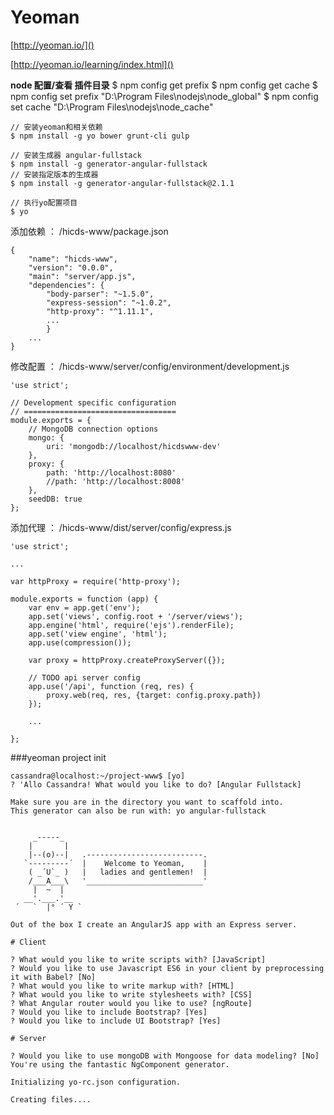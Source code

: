 Yeoman
======
[http://yeoman.io/]()

[http://yeoman.io/learning/index.html]()

**node 配置/查看 插件目录**
	$ npm config get prefix
	$ npm config get cache
	$ npm config set prefix "D:\Program Files\nodejs\node_global"
	$ npm config set cache "D:\Program Files\nodejs\node_cache"

	// 安装yeoman和相关依赖
	$ npm install -g yo bower grunt-cli gulp
	
	// 安装生成器 angular-fullstack
	$ npm install -g generator-angular-fullstack
	// 安装指定版本的生成器
	$ npm install -g generator-angular-fullstack@2.1.1
	
	// 执行yo配置项目
	$ yo
	
	
添加依赖 ： /hicds-www/package.json
	

	{
		"name": "hicds-www",
		"version": "0.0.0",
		"main": "server/app.js",
		"dependencies": {
			"body-parser": "~1.5.0",
			"express-session": "~1.0.2",
			"http-proxy": "^1.11.1",
 			...
			}
		...	
	}	

修改配置 ： /hicds-www/server/config/environment/development.js

	'use strict';

	// Development specific configuration
	// ==================================
	module.exports = {
    	// MongoDB connection options
    	mongo: {
        	uri: 'mongodb://localhost/hicdswww-dev'
    	},
    	proxy: {
        	path: 'http://localhost:8080'
        	//path: 'http://localhost:8008'
    	},
    	seedDB: true
	};	
	
	
添加代理 ： /hicds-www/dist/server/config/express.js	
	
	'use strict';

	...
		
	var httpProxy = require('http-proxy');

	module.exports = function (app) {
    	var env = app.get('env');
    	app.set('views', config.root + '/server/views');
	    app.engine('html', require('ejs').renderFile);
    	app.set('view engine', 'html');
    	app.use(compression());

    	var proxy = httpProxy.createProxyServer({});

    	// TODO api server config
    	app.use('/api', function (req, res) {
        	proxy.web(req, res, {target: config.proxy.path})
    	});
    	
    	...
    	
    };



###yeoman project init

```
cassandra@localhost:~/project-www$ [yo]
? 'Allo Cassandra! What would you like to do? [Angular Fullstack]

Make sure you are in the directory you want to scaffold into.
This generator can also be run with: yo angular-fullstack


     _-----_
    |       |
    |--(o)--|   .--------------------------.
   `---------´  |    Welcome to Yeoman,    |
    ( _´U`_ )   |   ladies and gentlemen!  |
    /___A___\   '__________________________'
     |  ~  |
   __'.___.'__
 ´   `  |° ´ Y `

Out of the box I create an AngularJS app with an Express server.

# Client

? What would you like to write scripts with? [JavaScript]
? Would you like to use Javascript ES6 in your client by preprocessing it with Babel? [No]
? What would you like to write markup with? [HTML]
? What would you like to write stylesheets with? [CSS]
? What Angular router would you like to use? [ngRoute]
? Would you like to include Bootstrap? [Yes]
? Would you like to include UI Bootstrap? [Yes]

# Server

? Would you like to use mongoDB with Mongoose for data modeling? [No]
You're using the fantastic NgComponent generator.

Initializing yo-rc.json configuration.

Creating files....

```


	

